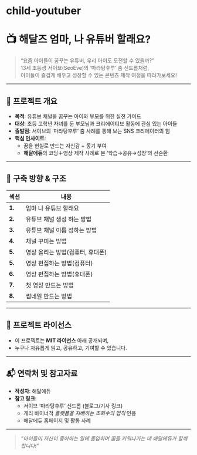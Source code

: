 # child-youtuber
# 📺 해달즈 엄마, 나 유튜버 할래요?

> “요즘 아이들이 꿈꾸는 유튜버, 우리 아이도 도전할 수 있을까?”  
> 13세 초등생 서이브(SeoEve)의 ‘마라탕후루’ 춤 신드롬처럼,  
> 아이들이 즐겁게 배우고 성장할 수 있는 콘텐츠 제작 여정을 따라가보세요!

---

## 📌 프로젝트 개요

- **목적**: 유튜브 채널을 꿈꾸는 아이와 부모를 위한 실전 가이드
- **대상**: 초등 고학년 자녀를 둔 부모님과 크리에이티브 활동에 관심 있는 아이들  
- **출발점**: 서이브의 ‘마라탕후루’ 춤 사례를 통해 보는 SNS 크리에이터의 힘  
- **핵심 인사이트**:  
  - 꿈을 현실로 만드는 자신감 + 동기 부여  
  - **해달에듀**의 코딩＋영상 제작 사례로 본 ‘학습→공유→성장’의 선순환

---

## 🧭 구축 방향 & 구조

| 섹션 | 내용 |
|------|------|
| **1.** | 엄마 나 유튜브 할래요
| **2.** | 유튜브 채널 생성 하는 방법 |
| **3.** | 유튜브 채널 이름 정하는 방법 |
| **4.** | 채널 꾸미는 방법 |
| **5.** | 영상 올리는 방법(컴퓨터, 휴대폰) |
| **5.** | 영상 편집하는 방법(컴퓨터) |
| **6.** | 영상 편집하는 방법(휴대폰) |
| **7.** | 첫 영상 만드는 방법 |
| **8.** | 썸네일 만드는 방법 |


---

## 🤝 프로젝트 라이선스

- 이 프로젝트는 **MIT 라이선스** 아래 공개되며,  
- 누구나 자유롭게 읽고, 공유하고, 기여할 수 있습니다.

---

## 📬 연락처 및 참고자료

- **작성자**: 해달에듀  
- **참고 링크**:  
  - 서이브 ‘마라탕후루’ 신드롬 (블로그/기사 링크)  
  - 게리 바이너척 *플랫폼을 지배하는 조회수의 법칙* 인용  
  - 해달에듀 홈페이지 및 활동 사례

---

> *“아이들이 자신이 좋아하는 일에 몰입하며 꿈을 키워나가는 데 해달에듀가 함께합니다!”*


